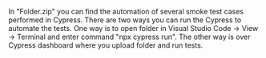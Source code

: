 In "Folder.zip" you can find the automation of several smoke test cases performed in Cypress.
There are two ways you can run the Cypress to automate the tests.
One way is to open folder in Visual Studio Code -> View -> Terminal and enter command "npx cypress run".
The other way is over Cypress dashboard where you upload folder and run tests.

